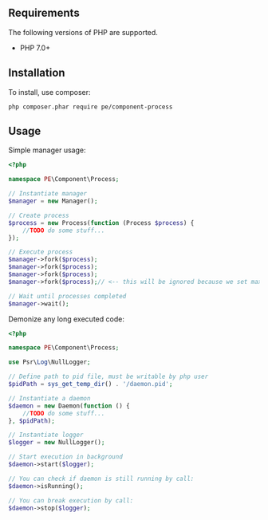 ## Requirements

The following versions of PHP are supported.

* PHP 7.0+

## Installation

To install, use composer:

```
php composer.phar require pe/component-process
```

## Usage

Simple manager usage:

```php
<?php

namespace PE\Component\Process;

// Instantiate manager
$manager = new Manager();

// Create process
$process = new Process(function (Process $process) {
    //TODO do some stuff...
});

// Execute process
$manager->fork($process);
$manager->fork($process);
$manager->fork($process);
$manager->fork($process);// <-- this will be ignored because we set max executed processes

// Wait until processes completed
$manager->wait();
```

Demonize any long executed code:

```php
<?php

namespace PE\Component\Process;

use Psr\Log\NullLogger;

// Define path to pid file, must be writable by php user
$pidPath = sys_get_temp_dir() . '/daemon.pid';

// Instantiate a daemon
$daemon = new Daemon(function () {
    //TODO do some stuff...
}, $pidPath);

// Instantiate logger
$logger = new NullLogger();

// Start execution in background
$daemon->start($logger);

// You can check if daemon is still running by call:
$daemon->isRunning();

// You can break execution by call:
$daemon->stop($logger);
```